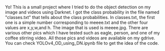 Yo! This is a small project where I tried to do the object detection on my image and videos using Darknet. I got the class probability in the file named "classes.txt" that tells about the class probabilities. In classes.txt, the first one is a simple number corresponding to meeee.txt and the other four values are x,y,w,and h. The image that is used is meeee.jpg. There are various other pics which I have tested such as eagle, person, and one of my coffee stirring video. All those pics and videos are available on my gdrive. You can check YOLOv4_OD_using_DN.ipynb file to get the idea of the code.
